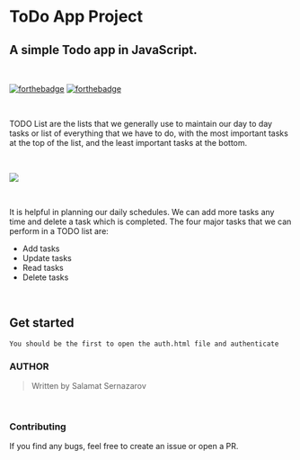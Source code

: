 # ToDo App Project

## A simple Todo app in JavaScript.

<br>

[![forthebadge](https://forthebadge.com/images/badges/uses-html.svg)]() [![forthebadge](https://forthebadge.com/images/badges/made-with-javascript.svg)]()

<br>

TODO List are the lists that we generally use to maintain our day to day tasks or list of everything that we have to do, with the most important tasks at the top of the list, and the least important tasks at the bottom.

<br>

![](./images/todo.gif)

<br>  

It is helpful in planning our daily schedules. We can add more tasks any time and delete a task which is completed.
The four major tasks that we can perform in a TODO list are:

- Add tasks
- Update tasks
- Read tasks
- Delete tasks

<br>

## Get started

	You should be the first to open the auth.html file and authenticate


### AUTHOR
>  Written by Salamat Sernazarov

<br>

### Contributing
If you find any bugs, feel free to create an issue or open a PR.
